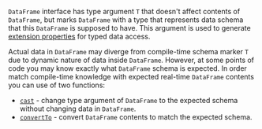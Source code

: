 [//]: # (title: Adjust schema)

`DataFrame` interface has type argument `T` that doesn't affect contents of `DataFrame`, but marks `DataFrame` with a type that represents data schema that this `DataFrame` is supposed to have.
This argument is used to generate [extension properties](extensionPropertiesApi.md) for typed data access. 

Actual data in `DataFrame` may diverge from compile-time schema marker `T` due to dynamic nature of data inside `DataFrame`. However, at some points of code you may know exactly what `DataFrame` schema is expected.
In order match compile-time knowledge with expected real-time `DataFrame` contents you can use of two functions:
* [`cast`](cast.md) - change type argument of `DataFrame` to the expected schema without changing data in `DataFrame`.
* [`convertTo`](convertTo.md) - convert `DataFrame` contents to match the expected schema.

